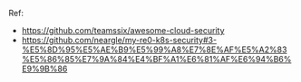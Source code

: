 Ref:
- https://github.com/teamssix/awesome-cloud-security
- https://github.com/neargle/my-re0-k8s-security#3-%E5%8D%95%E5%AE%B9%E5%99%A8%E7%8E%AF%E5%A2%83%E5%86%85%E7%9A%84%E4%BF%A1%E6%81%AF%E6%94%B6%E9%9B%86
